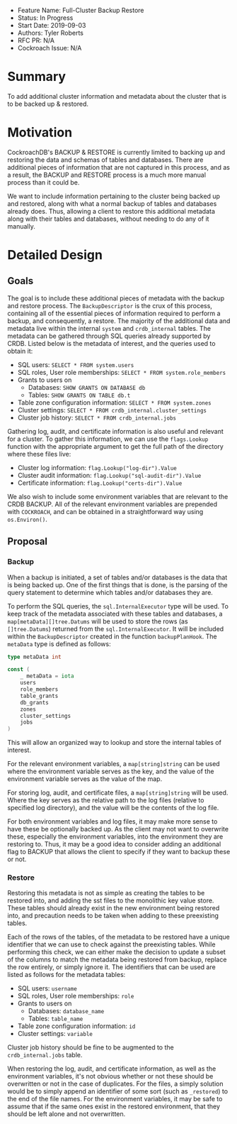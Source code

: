 - Feature Name: Full-Cluster Backup Restore
- Status: In Progress
- Start Date: 2019-09-03
- Authors: Tyler Roberts
- RFC PR: N/A
- Cockroach Issue: N/A

# Summary
To add additional cluster information and metadata about the cluster that is to
be backed up & restored.


# Motivation
CockroachDB's BACKUP & RESTORE is currently limited to backing up and restoring
the data and schemas of tables and databases. There are additional pieces of
information that are not captured in this process, and as a result, the BACKUP
and RESTORE process is a much more manual process than it could be.

We want to include information pertaining to the cluster being backed up and
restored, along with what a normal backup of tables and databases already does.
Thus, allowing a client to restore this additional metadata along with their
tables and databases, without needing to do any of it manually.

# Detailed Design
## Goals
The goal is to include these additional pieces of metadata with the backup and
restore process. The `BackupDescriptor` is the crux of this process, containing
all of the essential pieces of information required to perform a backup, and
consequently, a restore. The majority of the additional data and metadata live
within the internal `system` and `crdb_internal` tables. The metadata can be
gathered through SQL queries already supported by CRDB. Listed below is the
metadata of interest, and the queries used to obtain it:

- SQL users: `SELECT * FROM system.users`
- SQL roles, User role memberships: `SELECT * FROM system.role_members`
- Grants to users on
	- Databases: `SHOW GRANTS ON DATABASE db`
	- Tables: `SHOW GRANTS ON TABLE db.t`
- Table zone configuration information: `SELECT * FROM system.zones`
- Cluster settings: `SELECT * FROM crdb_internal.cluster_settings`
- Cluster job history: `SELECT * FROM crdb_internal.jobs`

Gathering log, audit, and certificate information is also useful and relevant
for a cluster. To gather this information, we can use the `flags.Lookup`
function with the appropriate argument to get the full path of the directory
where these files live:
- Cluster log information: `flag.Lookup("log-dir").Value`
- Cluster audit information: `flag.Lookup("sql-audit-dir").Value`
- Certificate information: `flag.Lookup("certs-dir").Value`

We also wish to include some environment variables that are relevant to the
CRDB BACKUP. All of the relevant environment variables are prepended with
`COCKROACH`, and can be obtained in a straightforward way using `os.Environ()`.

## Proposal
### Backup
When a backup is initiated, a set of tables and/or databases is the data that
is being backed up. One of the first things that is done, is the parsing of the
query statement to determine which tables and/or databases they are.

To perform the SQL queries, the `sql.InternalExecutor` type will be used. To
keep track of the metadata associated with these tables and databases, a
`map[metaData][]tree.Datums` will be used to store the rows (as `[]tree.Datums`)
returned from the `sql.InternalExecutor`. It will be included within the
`BackupDescriptor` created in the function `backupPlanHook`.
The `metaData` type is defined as follows:

```go
type metaData int

const (
	_ metaData = iota
	users
	role_members
	table_grants
	db_grants
	zones
	cluster_settings
	jobs
)
```
This will allow an organized way to lookup and store the internal tables of
interest.

For the relevant environment variables, a `map[string]string` can be used where
the environment variable serves as the key, and the value of the environment
variable serves as the value of the map.

For storing log, audit, and certificate files, a `map[string]string` will be
used. Where the key serves as the relative path to the log files (relative to
specified log directory), and the value will be the contents of the log file.

For both environment variables and log files, it may make more sense to have
these be optionally backed up. As the client may not want to overwrite these,
especially the environment variables, into the environment they are restoring
to. Thus, it may be a good idea to consider adding an additional flag to BACKUP
that allows the client to specify if they want to backup these or not.

### Restore
Restoring this metadata is not as simple as creating the tables to be restored
into, and adding the sst files to the monolithic key value store. These tables
should already exist in the new environment being restored into, and precaution
needs to be taken when adding to these preexisting tables.

Each of the rows of the tables, of the metadata to be restored have a unique
identifier that we can use to check against the preexisting tables. While
performing this check, we can either make the decision to update a subset of the
columns to match the metadata being restored from backup, replace the row
entirely, or simply ignore it. The identifiers that can be used are listed as
follows for the metadata tables:

- SQL users: `username`
- SQL roles, User role memberships: `role`
- Grants to users on
	- Databases: `database_name`
	- Tables: `table_name`
- Table zone configuration information: `id`
- Cluster settings: `variable`

Cluster job history should be fine to be augmented to the `crdb_internal.jobs`
table.

When restoring the log, audit, and certificate information, as well as the
environment variables, it's not obvious whether or not these should be
overwritten or not in the case of duplicates. For the files, a simply solution
would be to simply append an identifier of some sort (such as `_restored`) to
the end of the file names. For the environment variables, it may be safe to
assume that if the same ones exist in the restored environment, that they should
be left alone and not overwritten.


